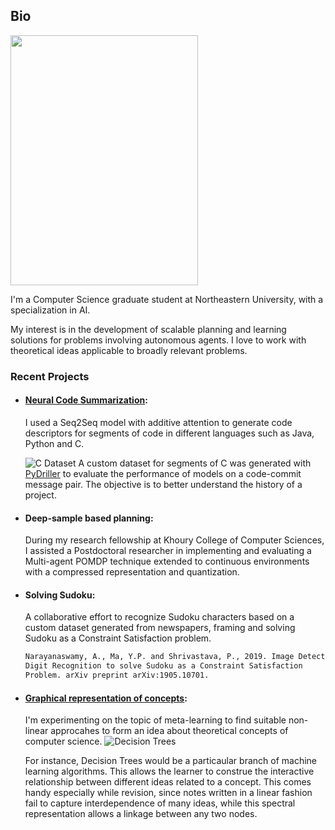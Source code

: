 ## Bio	

<img src="https://user-images.githubusercontent.com/10284334/109451652-e6cf8f00-7a1b-11eb-8b5f-734cc0780703.png" width="300" height="400">

I'm a Computer Science graduate student at Northeastern University, with a specialization in AI.	

My interest is in the development of scalable planning and learning solutions for problems involving autonomous agents. I love to work with theoretical ideas applicable to broadly relevant problems.	

### Recent Projects	

- #### [Neural Code Summarization](https://github.com/shrivastava-piyush/nlp-code-summarization):	
   I used a Seq2Seq model with additive attention to generate code descriptors for segments of code in different languages such as Java, Python and C. 
   
   ![C Dataset](https://user-images.githubusercontent.com/10284334/109447837-a15a9400-7a12-11eb-8389-c131d7c9cd61.png)
   A custom dataset for segments of C was generated with [PyDriller](https://github.com/ishepard/pydriller) to evaluate the performance of models on a code-commit message pair. The objective is to better understand the history of a project.
   

- #### Deep-sample based planning:	
  During my research fellowship at Khoury College of Computer Sciences, I assisted a Postdoctoral researcher in implementing and evaluating a Multi-agent POMDP technique extended to continuous environments with a compressed representation and quantization.	

- #### Solving Sudoku:	

  A collaborative effort to recognize Sudoku characters based on a custom dataset generated from newspapers, framing and solving Sudoku as a Constraint Satisfaction problem.	

  ```markdown	
  Narayanaswamy, A., Ma, Y.P. and Shrivastava, P., 2019. Image Detection and 	
  Digit Recognition to solve Sudoku as a Constraint Satisfaction 	
  Problem. arXiv preprint arXiv:1905.10701.	
  ```

- #### [Graphical representation of concepts](https://github.com/shrivastava-piyush/conceptual-mindmaps):
  I'm experimenting on the topic of meta-learning to find suitable non-linear approcahes to form an idea about theoretical concepts of computer science. 
  ![Decision Trees](https://user-images.githubusercontent.com/10284334/109446387-93574400-7a0f-11eb-80c1-a126830ad269.png)
  
  For instance, Decision Trees would be a particaular branch of machine learning algorithms. This allows the learner to construe the interactive relationship between different ideas related to a concept. This comes handy especially while revision, since notes written in a linear fashion fail to capture interdependence of many ideas, while this spectral representation allows a linkage between any two nodes.
